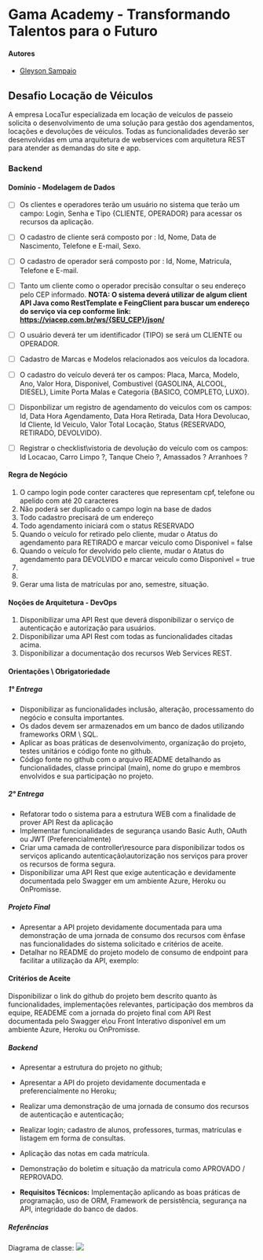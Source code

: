 # Gama Academy - Transformando Talentos para o Futuro

#### Autores
- [Gleyson Sampaio](https://github.com/gleyson-gama)

## Desafio Locação de Véiculos
A empresa LocaTur especializada em locação de veículos de passeio solicita o desenvolvimento de uma solução para gestão dos agendamentos, locações e devoluções de véiculos.
Todas as funcionalidades deverão ser desenvolvidas em uma arquitetura de webservices com arquitetura REST para atender as demandas do site e app.

### Backend

#### Domínio - Modelagem de Dados

- [ ] Os clientes e operadores terão um usuário no sistema que terão um campo: Login, Senha e Tipo {CLIENTE, OPERADOR} para acessar os recursos da aplicação.
- [ ] O cadastro de cliente será composto por : Id, Nome, Data de Nascimento, Telefone e E-mail, Sexo.
- [ ] O cadastro de operador será composto por : Id, Nome, Matricula, Telefone e E-mail.
- [ ] Tanto um cliente como o operador precisão consultar o seu endereço pelo CEP informado.
**NOTA: O sistema deverá utilizar de algum client API Java como RestTemplate e FeingClient para buscar um endereço do serviço via cep conforme link: https://viacep.com.br/ws/{SEU_CEP}/json/** 
- [ ] O usuário deverá ter um identificador (TIPO) se será um CLIENTE ou OPERADOR.
- [ ] Cadastro de Marcas e Modelos relacionados aos veículos da locadora.
- [ ] O cadastro do veículo deverá ter os campos: Placa, Marca, Modelo, Ano, Valor Hora, Disponivel, Combustivel {GASOLINA, ALCOOL, DIESEL}, Limite Porta Malas e Categoria {BASICO, COMPLETO, LUXO}.
- [ ] Disponbilizar um registro de agendamento do veiculos com os campos: Id, Data Hora Agendamento, Data Hora Retirada, Data Hora Devolucao, Id Cliente, Id Veiculo, Valor Total Locação, Status {RESERVADO, RETIRADO, DEVOLVIDO}.
- [ ] Registrar o checklist\vistoria de devolução do veículo com os campos: Id Locacao, Carro Limpo ?, Tanque Cheio ?, Amassados ? Arranhoes ?


#### Regra de Negócio

1. O campo login pode conter caracteres que representam cpf, telefone ou apelido com até 20 caracteres
1. Não poderá ser duplicado o campo login na base de dados
1. Todo cadastro precisará de um endereço
1. Todo agendamento iniciará com o status RESERVADO
1. Quando o veículo for retirado pelo cliente, mudar o Atatus do agendamento para RETIRADO e marcar veiculo como Disponivel = false
1. Quando o veículo for devolvido pelo cliente, mudar o Atatus do agendamento para DEVOLVIDO e marcar veiculo como Disponivel = true
1. 
1. 
1. Gerar uma lista de matrículas por ano, semestre, situação.

#### Noções de Arquitetura - DevOps

1. Disponibilizar uma API Rest que deverá disponibilizar o serviço de autenticação e autorização para usuários.
1. Disponibilizar uma API Rest com todas as funcionalidades citadas acima.
1. Disponibilizar a documentação dos recursos Web Services REST.

#### Orientações \ Obrigatoriedade

##### 1° Entrega

- Disponibilizar as funcionalidades inclusão, alteração, processamento do negócio e consulta importantes.
- Os dados devem ser armazenados em um banco de dados utilizando frameworks ORM \ SQL.
- Aplicar as boas práticas de desenvolvimento, organização do projeto, testes unitários e código fonte no github.
- Código fonte no github com o arquivo README detalhando as funcionalidades, classe principal (main), nome do grupo e membros envolvidos e sua participação no projeto.

##### 2° Entrega

- Refatorar todo o sistema para a estrutura WEB com a finalidade de prover API Rest da aplicação
- Implementar funcionalidades de segurança usando Basic Auth, OAuth ou JWT (Preferencialmente)
- Criar uma camada de controller\resource para disponibilizar todos os serviços aplicando autenticação\autorização nos serviços para prover os recursos de forma segura. 
- Disponibilizar uma API Rest que exige autenticação e devidamente documentada pelo Swagger em um ambiente Azure, Heroku ou OnPromisse.

##### Projeto Final
- Apresentar a API projeto  devidamente documentada para uma demonstração de uma jornada de consumo dos recursos com ênfase nas funcionalidades do sistema solicitado e critérios de aceite.
- Detalhar no README do projeto modelo de consumo de endpoint para facilitar a utilização da API, exemplo:


#### Critérios de Aceite
Disponibilizar o link do github do projeto bem descrito quanto às funcionalidades, implementações relevantes, participação dos membros da equipe, READEME com a jornada do projeto final com API Rest documentada pelo Swagger e\ou Front Interativo disponível em um ambiente Azure, Heroku ou OnPromisse.


##### Backend

- Apresentar a estrutura do projeto no github;
- Apresentar a API do projeto devidamente documentada e preferencialmente no Heroku;
- Realizar uma demonstração de uma jornada de consumo dos recursos de autenticação e autenticação;

- Realizar login; cadastro de alunos, professores, turmas, matrículas  e listagem em forma de consultas.
- Aplicação das notas em cada matrícula.
- Demonstração do boletim e situação da matricula como APROVADO / REPROVADO.

- **Requisitos Técnicos:** Implementação aplicando as boas práticas de programação, uso de ORM, Framework de persistência, segurança na API, integridade do banco de dados. 

##### Referências

Diagrama de classe: 
![](https://github.com/educacao-gama/desafios-gama/blob/main/escolar/escolar-digrama.jpg)

